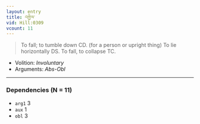 ```yaml
---
layout: entry
title: འགྱེལ་
vid: Hill:0309
vcount: 11
---
```

> To fall; to tumble down CD\. (for a person or upright thing) To lie horizontally DS\. To fall, to collapse TC\.

* Volition: _Involuntary_
* Arguments: _Abs-Obl_

---

### Dependencies (N = 11)
* `arg1` 3
* `aux` 1
* `obl` 3
